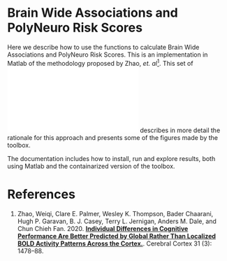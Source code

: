 # Brain Wide Associations and PolyNeuro Risk Scores

Here we describe how to use the functions to calculate Brain Wide Associations and PolyNeuro Risk Scores. This is an implementation in Matlab of the methodology proposed by Zhao, *et. al*[<sup>1</sup>](https://pubmed.ncbi.nlm.nih.gov/33145600/). This set of ![slides](./intro/BWAS_brain_features_behavior_biostats_JC.pdf) describes in more detail the rationale for this approach and  presents some of the figures made by the toolbox.

The documentation includes how to install, run and explore  results, both using Matlab and the containarized version of the toolbox.


# References


1. Zhao, Weiqi, Clare E. Palmer, Wesley K. Thompson, Bader Chaarani, Hugh P. Garavan, B. J. Casey, Terry L. Jernigan, Anders M. Dale, and Chun Chieh Fan. 2020. [**Individual Differences in Cognitive Performance Are Better Predicted by Global Rather Than Localized BOLD Activity Patterns Across the Cortex.**](https://pubmed.ncbi.nlm.nih.gov/33145600). Cerebral Cortex  31 (3): 1478–88.